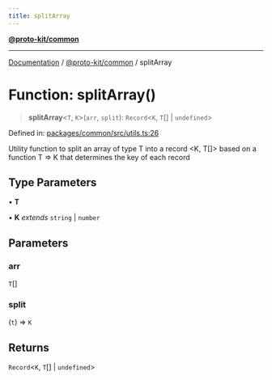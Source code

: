 ```yaml
---
title: splitArray
---
```


[**@proto-kit/common**](../README.md)

***

[Documentation](../../../README.md) / [@proto-kit/common](../README.md) / splitArray

# Function: splitArray()

> **splitArray**\<`T`, `K`\>(`arr`, `split`): `Record`\<`K`, `T`[] \| `undefined`\>

Defined in: [packages/common/src/utils.ts:26](https://github.com/proto-kit/framework/blob/b953c754e500c62f01fbbd6d09adfb2f5577269d/packages/common/src/utils.ts#L26)

Utility function to split an array of type T into a record <K, T[]> based on a
function T => K that determines the key of each record

## Type Parameters

• **T**

• **K** *extends* `string` \| `number`

## Parameters

### arr

`T`[]

### split

(`t`) => `K`

## Returns

`Record`\<`K`, `T`[] \| `undefined`\>
